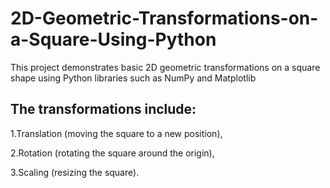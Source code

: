 # 2D-Geometric-Transformations-on-a-Square-Using-Python
This project demonstrates basic 2D geometric transformations on a square shape using Python libraries such as NumPy and Matplotlib

## The transformations include:

1.Translation (moving the square to a new position),

2.Rotation (rotating the square around the origin),

3.Scaling (resizing the square).
